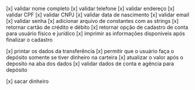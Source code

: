 [x] validar nome completo
[x] validar telefone
[x] validar endereço
[x] validar CPF
[x] validar CNPJ
[x] validar data de nascimento
[x] validar email
[x] validar senha
[x] adicionar arquivo de constantes com as strings
[x] retornar cartão de crédito e débito
[x] retornar opção de cadastro de conta para usuário físico e jurídico
[x] imprimir as informações disponíveis após finalizar o cadastro

[x] printar os dados da transferência
[x] permitir que o usuário faça o depósito somente se tiver dinheiro na carteira
[x] atualizar o valor após o deposito na aba dos dados
[x] validar dados de conta e agência para depósito

[x] sacar dinheiro